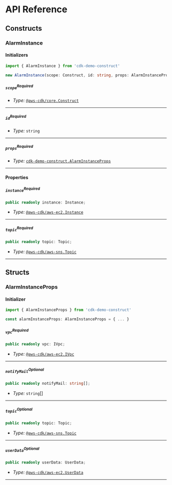 # API Reference <a name="API Reference"></a>

## Constructs <a name="Constructs"></a>

### AlarmInstance <a name="cdk-demo-construct.AlarmInstance"></a>

#### Initializers <a name="cdk-demo-construct.AlarmInstance.Initializer"></a>

```typescript
import { AlarmInstance } from 'cdk-demo-construct'

new AlarmInstance(scope: Construct, id: string, props: AlarmInstanceProps)
```

##### `scope`<sup>Required</sup> <a name="cdk-demo-construct.AlarmInstance.parameter.scope"></a>

- *Type:* [`@aws-cdk/core.Construct`](#@aws-cdk/core.Construct)

---

##### `id`<sup>Required</sup> <a name="cdk-demo-construct.AlarmInstance.parameter.id"></a>

- *Type:* `string`

---

##### `props`<sup>Required</sup> <a name="cdk-demo-construct.AlarmInstance.parameter.props"></a>

- *Type:* [`cdk-demo-construct.AlarmInstanceProps`](#cdk-demo-construct.AlarmInstanceProps)

---



#### Properties <a name="Properties"></a>

##### `instance`<sup>Required</sup> <a name="cdk-demo-construct.AlarmInstance.property.instance"></a>

```typescript
public readonly instance: Instance;
```

- *Type:* [`@aws-cdk/aws-ec2.Instance`](#@aws-cdk/aws-ec2.Instance)

---

##### `topic`<sup>Required</sup> <a name="cdk-demo-construct.AlarmInstance.property.topic"></a>

```typescript
public readonly topic: Topic;
```

- *Type:* [`@aws-cdk/aws-sns.Topic`](#@aws-cdk/aws-sns.Topic)

---


## Structs <a name="Structs"></a>

### AlarmInstanceProps <a name="cdk-demo-construct.AlarmInstanceProps"></a>

#### Initializer <a name="[object Object].Initializer"></a>

```typescript
import { AlarmInstanceProps } from 'cdk-demo-construct'

const alarmInstanceProps: AlarmInstanceProps = { ... }
```

##### `vpc`<sup>Required</sup> <a name="cdk-demo-construct.AlarmInstanceProps.property.vpc"></a>

```typescript
public readonly vpc: IVpc;
```

- *Type:* [`@aws-cdk/aws-ec2.IVpc`](#@aws-cdk/aws-ec2.IVpc)

---

##### `notifyMail`<sup>Optional</sup> <a name="cdk-demo-construct.AlarmInstanceProps.property.notifyMail"></a>

```typescript
public readonly notifyMail: string[];
```

- *Type:* `string`[]

---

##### `topic`<sup>Optional</sup> <a name="cdk-demo-construct.AlarmInstanceProps.property.topic"></a>

```typescript
public readonly topic: Topic;
```

- *Type:* [`@aws-cdk/aws-sns.Topic`](#@aws-cdk/aws-sns.Topic)

---

##### `userData`<sup>Optional</sup> <a name="cdk-demo-construct.AlarmInstanceProps.property.userData"></a>

```typescript
public readonly userData: UserData;
```

- *Type:* [`@aws-cdk/aws-ec2.UserData`](#@aws-cdk/aws-ec2.UserData)

---



